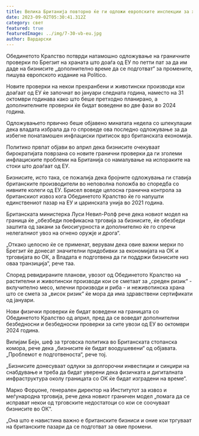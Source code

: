 ```yaml
---
title: Велика Британија повторно ќе ги одложи европските инспекции за храна по Брегзит
date: 2023-09-02T05:30:41.312Z
category: свет
featured: true
featuredImage: ../img/7-30-vb-eu.jpg
author: Вардарски
---
```

Обединетото Кралство потврди натамошно одложување на граничните проверки по Брегзит на храната што доаѓа од ЕУ по петти пат за да им даде на бизнисите „дополнително време да се подготват“ за промените, пишува европското издание на Politico.

Новите проверки на некои прехранбени и животински производи кои доаѓаат од ЕУ ќе започнат во јануари следната година, наместо на 31 октомври годинава како што беше претходно планирано, а дополнителните проверки ќе бидат воведени во две фази во 2024 година.

Одложувањето првично беше објавено минатата недела со шпекулации дека владата избрала да го спроведе ова последно одложување за да избегне понатамошен инфлациски притисок врз британската економија.

Политико првпат објави во април дека бизнисите очекуваат бирократијата поврзана со новите гранични проверки да ги зголеми инфлациските проблеми на Британија со намалување на испораките на стоки што доаѓаат од ЕУ.

Бизнисите, исто така, се пожалија дека бројните одложувања ги ставија британските производители во неповолна положба во споредба со нивните колеги од ЕУ. Брисел воведе целосна гранична контрола за британскиот извоз кога Обединетото Кралство ќе го напушти единствениот пазар на ЕУ и царинската унија во 2021 година.

Британската министерка Луси Невил-Ролф рече дека новиот модел на граница ќе „обезбеди поефикасна трговија за бизнисите, ќе обезбеди заштита од закани за биосигурноста и дополнително ќе го спречи нелегалниот увоз на огнено оружје и дрога“.

„Откако целосно ќе се применат, верувам дека овие важни мерки по Брегзит ќе донесат значителни придобивки за економијата на ОК и трговијата во ОК, а Владата е подготвена да ги поддржи бизнисите низ оваа транзиција“, рече таа.

Според ревидираните планови, увозот од Обединетото Кралство на растителни и животински производи кои се сметаат за „среден ризик“ - вклучително месо, млечни производи и риба - и неживотинска храна што се смета за „висок ризик“ ќе мора да има здравствени сертификати од јануари.

Нови физички проверки ќе бидат воведени на границата со Обединетото Кралство од април, пред да се воведат дополнителни безбедносни и безбедносни проверки за сите увози од ЕУ во октомври 2024 година.

Вилијам Бејн, шеф за трговска политика во Британската стопанска комора, рече дека „бизнисите ќе бидат воодушевени“ од објавата. „Проблемот е подготвеноста“, рече тој.

„Бизнисите донесуваат одлуки за долгорочни инвестиции и синџири на снабдување и треба да бидат уверени дека физичката и дигиталната инфраструктура околу границата со ОК ќе бидат изградени на време“.

Марко Форџоне, генерален директор на Институтот за извоз и меѓународна трговија, рече дека новиот граничен модел „помага да се исправат некои од трговските недостатоци со кои се соочуваат бизнисите во ОК“.

„Она што е навистина важно е британските бизниси и оние кои тргуваат на британските пазари да се подготват за овие промени.